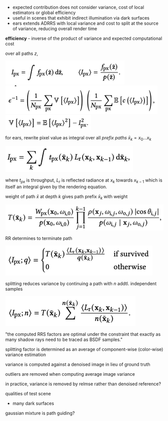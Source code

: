 - expected contribution does not consider variance, cost of local estimators or global efficiency
- useful in scenes that exhibit indirect illumination via dark surfaces
- ears extends ADRRS with local variance and cost to split at the source of variance, reducing overall render time

**efficiency** - inverse of the product of variance and expected computational cost



over all paths $z$, 

<img src="ears.assets/image-20230205181042592.png" alt="image-20230205181042592" style="zoom:50%;" />

<img src="ears.assets/image-20230205181056941.png" alt="image-20230205181056941" style="zoom:50%;" />

<img src="ears.assets/image-20230205181109274.png" alt="image-20230205181109274" style="zoom:50%;" />

for ears, rewrite pixel value as integral over all *prefix paths* $\bar{x}_k = x_0 ... x_k$

<img src="ears.assets/image-20230205182510720.png" alt="image-20230205182510720" style="zoom:50%;" />

where $t_{px}$ is throughput, $L_r$ is reflected radiance at $x_k$ towards $x_{k-1}$ which is itself an integral given by the rendering equation.

weight of path $\bar{x}$ at depth $k$ gives path prefix $\bar{x}_k$ with weight

<img src="ears.assets/image-20230205184900079.png" alt="image-20230205184900079" style="zoom:50%;" />

RR determines to terminate path

<img src="ears.assets/image-20230205184958103.png" alt="image-20230205184958103" style="zoom:50%;" />

splitting reduces variance by continuing a path with $n$ addtl. independent samples

<img src="ears.assets/image-20230205185024391.png" alt="image-20230205185024391" style="zoom:50%;" />

"the computed RRS factors are optimal under the constraint that exactly as many shadow rays need to be traced as BSDF samples."

splitting factor is determined as an average of component-wise (color-wise) variance estimation

variance is computed against a denoised image in lieu of ground truth

outliers are removed when computing average image variance

in practice, variance is removed by relmse rather than denoised reference?

qualities of test scene

- many dark surfaces

gaussian mixture is path guiding?